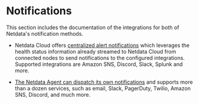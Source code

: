 # Notifications

This section includes the documentation of the integrations for both of Netdata's notification methods.

- Netdata Cloud offers [centralized alert notifications](https://learn.netdata.cloud/docs/alerts-&-notifications/notifications/centralized-cloud-notifications) which leverages the health status information already streamed to Netdata Cloud from connected nodes to send notifications to the configured integrations. Supported integrations are Amazon SNS, Discord, Slack, Splunk and more.

- [The Netdata Agent can dispatch its own notifications](https://learn.netdata.cloud/docs/alerts-&-notifications/notifications/agent-dispatched-notifications) and supports more than a dozen services, such as email, Slack, PagerDuty, Twilio, Amazon SNS, Discord, and much more.
